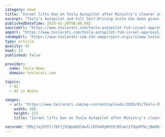 ```yaml
---
category: news
title: "Israel lifts ban on Tesla Autopilot after Ministry's clearer understanding of Full Self-Driving features"
excerpt: "Tesla’s Autopilot and Full Self-Driving suite has been given the green light for use in Israel by the country’s Ministry of Transport and Road Safety unit. The decision comes on the heels of the Ministry’s decision from earlier this month to ban the use of Tesla’s driving-assist feature. Members of the Ministry initially banned Tesla ..."
publishedDateTime: 2020-01-30T08:06:00Z
sourceUrl: "https://www.teslarati.com/tesla-autopilot-fsd-israel-approval/"
ampUrl: "https://www.teslarati.com/tesla-autopilot-fsd-israel-approval/amp/"
cdnAmpUrl: "https://www-teslarati-com.cdn.ampproject.org/c/s/www.teslarati.com/tesla-autopilot-fsd-israel-approval/amp/"
type: article
quality: 42
heat: 42
published: false

provider:
  name: Tesla News
  domain: teslarati.com

topics:
  - AI
  - AI in Autos

images:
  - url: "https://www.teslarati.com/wp-content/uploads/2020/01/Tesla-China-2020.4-Software-Update-4-300x222.jpg"
    width: 300
    height: 222
    title: "Israel lifts ban on Tesla Autopilot after Ministry's clearer understanding of Full Self-Driving features"

secured: "EMej7ajhZYl/78tfj91WymQdl8wfLlEFG40yKKtErBlvm/I7dgvMfb/jBwOQsyUfSMUEcYAjIe+zfFvFH2JL/BehERPa2dhRM+uz9AHN4oY3ZTco0K9LNhNg7Taw7qcYxPZRSG6jD7wto2weBi6lcHSE9c1IvUfFX4JAz+ojGFTZrrG05RkWHPRQFQ7Ru+mCaKI7/IeqIEb8qmuxuHSz8akGhxqJJpbHhy+qnubW3TBMk/nJLUiygLcaI/+/H99iGthaQCC3Bd5qMUeUcrj9Ys+rY9rPOHhYUC3Db8sAJbMyZL4N/sIq0FmbXUnCd5MG;oYaYFlrVXQvmn2v9/1UhSQ=="
---
```


